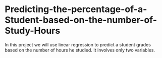 # Predicting-the-percentage-of-a-Student-based-on-the-number-of-Study-Hours
In this project we will use linear regression to predict a student grades based on the number of hours he studied. It involves only two variables.
